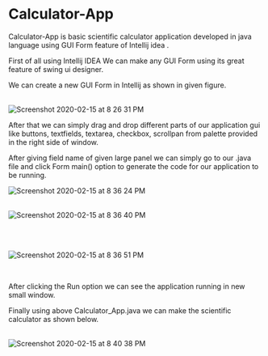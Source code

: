 # Calculator-App
Calculator-App is basic scientific calculator application developed in java language using GUI Form feature of Intellij idea .

First of all using Intellij IDEA
We can make any GUI Form using its great feature of swing ui designer.

We can create a new GUI Form in Intellij as shown in given figure.
<br />
<br />

![Screenshot 2020-02-15 at 8 26 31 PM](https://user-images.githubusercontent.com/35401920/74590142-b942be00-5031-11ea-863a-639d893c054c.png)

After that we can simply drag and drop different parts of our application gui like buttons, textfields, textarea, checkbox, scrollpan from palette provided in the right side of window.

After giving field name of given large panel we can simply go to our .java file and click Form main() option to generate the code for our application to be running.

![Screenshot 2020-02-15 at 8 36 24 PM](https://user-images.githubusercontent.com/35401920/74590262-f196cc00-5032-11ea-8d07-f37127524f68.png)
<br />
<br />

![Screenshot 2020-02-15 at 8 36 40 PM](https://user-images.githubusercontent.com/35401920/74590263-f2c7f900-5032-11ea-91fc-fad940762f05.png)

<br />
<br />

![Screenshot 2020-02-15 at 8 36 51 PM](https://user-images.githubusercontent.com/35401920/74590264-f3f92600-5032-11ea-96a4-38f19ec6bbde.png)

<br />

After clicking the Run option we can see the application running in new small window.

Finally using above Calculator_App.java we can make the scientific calculator as shown below.
<br />
<br />

![Screenshot 2020-02-15 at 8 40 38 PM](https://user-images.githubusercontent.com/35401920/74590331-77b31280-5033-11ea-9bf2-94c6d7e4e590.png)
